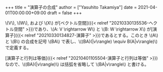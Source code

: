 +++
title = "演算子の合成"
author = ["Yasuhito Takamiya"]
date = 2021-04-01T00:00:00+09:00
draft = false
+++

\\(V\\), \\(W\\), および \\(X\\) が[ベクトル空間]({{< relref "20210330135536-ヘクトル空間" >}})であり、\\(A: V \rightarrow W\\) と \\(B: W \rightarrow X\\) が[演算子]({{< relref "20210330134827-演算子" >}})であるとする。このとき \\(A\\) と \\(B\\) の合成を記号 \\(BA\\) で表し、\\((BA)(|v\rangle) \equiv B(A|v\rangle)\\) で定義する。

[演算子と行列は等価]({{< relref "20210401105504-演算子と行列は等価" >}})なので、\\((BA)(|v\rangle)\\) は括弧を省略して \\(BA|v\rangle\\) と書ける。

